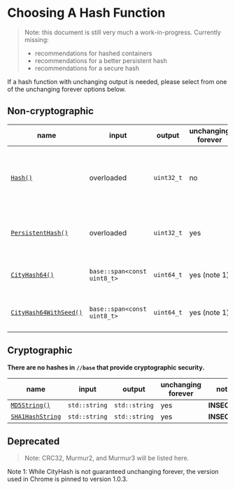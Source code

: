 # Choosing A Hash Function

> Note: this document is still very much a work-in-progress. Currently missing:
> - recommendations for hashed containers
> - recommendations for a better persistent hash
> - recommendations for a secure hash

If a hash function with unchanging output is needed, please select from one of
the unchanging forever options below.

## Non-cryptographic

name                                         | input                       | output     | unchanging forever | notes
---------------------------------------------|-----------------------------|------------|--------------------|-------
[`Hash()`][hash]                             | overloaded                  | `uint32_t` | no                 | This function is currently being updated to return `size_t`.
[`PersistentHash()`][persistenthash]         | overloaded                  | `uint32_t` | yes                | Fairly weak but widely used for persisted hashes.
[`CityHash64()`][cityhash64]                 | `base::span<const uint8_t>` | `uint64_t` | yes (note 1)       | Version 1.0.3. Has some known weaknesses.
[`CityHash64WithSeed()`][cityhash64withseed] | `base::span<const uint8_t>` | `uint64_t` | yes (note 1)       | Version 1.0.3. Has some known weaknesses.

## Cryptographic

**There are no hashes in `//base` that provide cryptographic security.**

 name                          | input         | output        | unchanging forever | notes
-------------------------------|---------------|---------------|--------------------|-------
[`MD5String()`][md5string]     | `std::string` | `std::string` | yes                | **INSECURE**
[`SHA1HashString`][sha1string] | `std::string` | `std::string` | yes                | **INSECURE**

## Deprecated

> Note: CRC32, Murmur2, and Murmur3 will be listed here.

Note 1: While CityHash is not guaranteed unchanging forever, the version used in
Chrome is pinned to version 1.0.3.

[hash]: https://cs.chromium.org/chromium/src/base/hash/hash.h?l=26
[persistenthash]: https://cs.chromium.org/chromium/src/base/hash/hash.h?l=36
[cityhash64]: https://cs.chromium.org/chromium/src/base/hash/city_v103.h?l=19
[cityhash64withseed]: https://cs.chromium.org/chromium/src/base/hash/city_v103.h?l=20
[md5string]: https://cs.chromium.org/chromium/src/base/hash/md5.h?l=74
[sha1string]: https://cs.chromium.org/chromium/src/base/hash/sha1.h?l=22
